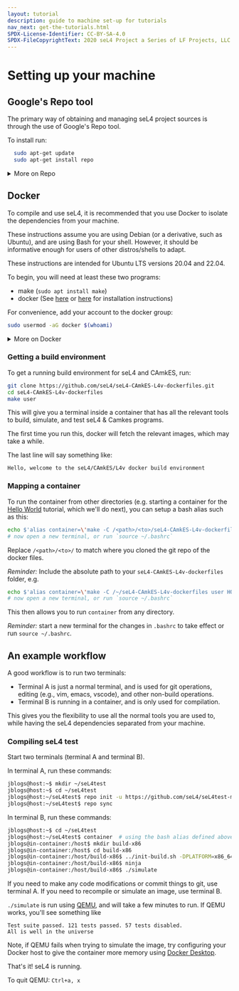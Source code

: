 ```yaml
---
layout: tutorial
description: guide to machine set-up for tutorials
nav_next: get-the-tutorials.html
SPDX-License-Identifier: CC-BY-SA-4.0
SPDX-FileCopyrightText: 2020 seL4 Project a Series of LF Projects, LLC.
---
```


# Setting up your machine

## Google's Repo tool

The primary way of obtaining and managing seL4 project sources is through the use of Google's Repo tool.

To install run:
```sh
  sudo apt-get update
  sudo apt-get install repo
```

<details markdown='1'>
<summary>More on Repo</summary>
<br>
[More details about on installing Repo](https://source.android.com/setup/develop#installing-repo).

[seL4 Repo cheatsheet](../projects/buildsystem/repo-cheatsheet)
</details>

## Docker
To compile and use seL4, it is recommended that you use Docker to isolate the dependencies from your machine.

These instructions assume you are using Debian (or a derivative, such as Ubuntu), and are using Bash for your shell. However, it should be informative enough for users of other distros/shells to adapt.

These instructions are intended for Ubuntu LTS versions 20.04 and 22.04.

To begin, you will need at least these two programs:

 * make (`sudo apt install make`)
 * docker (See [here](https://get.docker.com) or [here](https://docs.docker.com/engine/installation) for installation instructions)

For convenience, add your account to the docker group:

```bash
sudo usermod -aG docker $(whoami)
```

<details markdown='1'>
  <summary>More on Docker</summary>
  <br>

  **Available images**

  All the prebuilt docker images are available on [DockerHub here](https://hub.docker.com/u/trustworthysystems)

  These images are used by the Trustworthy Systems Continuous Integration (CI) software, and so represent a standard software setup we use.
  The CI software always uses the `latest` docker image, but images are also tagged with the date they were built.

  **More information**

  You can find the dockerfiles and supporting Makefile [here](https://github.com/seL4/seL4-CAmkES-L4v-dockerfiles)

</details>


### Getting a build environment
To get a running build environment for seL4 and CAmkES, run:

```bash
git clone https://github.com/seL4/seL4-CAmkES-L4v-dockerfiles.git
cd seL4-CAmkES-L4v-dockerfiles
make user
```

This will give you a terminal inside a container that has all the relevant tools to build, simulate, and test seL4 & Camkes programs.

The first time you run this, docker will fetch the relevant images, which may take a while.

The last line will say something like:

```
Hello, welcome to the seL4/CAmkES/L4v docker build environment
```

### Mapping a container
To run the container from other directories (e.g. starting a container for the [Hello World](hello-world.md) tutorial, which we'll do next), you can setup a bash alias such as this:

```bash
echo $'alias container=\'make -C /<path>/<to>/seL4-CAmkES-L4v-dockerfiles user HOST_DIR=$(pwd)\'' >> ~/.bashrc
# now open a new terminal, or run `source ~/.bashrc`
```

Replace `/<path>/<to>/` to match where you cloned the git repo of the docker files.

*Reminder:* Include the absolute path to your `seL4-CAmkES-L4v-dockerfiles` folder, e.g.

```bash
echo $'alias container=\'make -C /~/seL4-CAmkES-L4v-dockerfiles user HOST_DIR=$(pwd)\'' >> ~/.bashrc
# now open a new terminal, or run `source ~/.bashrc`

```

This then allows you to run `container` from any directory.

*Reminder:* start a new terminal for the changes in `.bashrc` to take effect or run `source ~/.bashrc`.


## An example workflow

A good workflow is to run two terminals:

 - Terminal A is just a normal terminal, and is used for git operations, editing (e.g., vim, emacs, vscode), and other non-build operations.
 - Terminal B is running in a container, and is only used for compilation.

This gives you the flexibility to use all the normal tools you are used to, while having the seL4 dependencies separated from your machine.

### Compiling seL4 test

Start two terminals (terminal A and terminal B).

In terminal A, run these commands:

```bash
jblogs@host:~$ mkdir ~/seL4test
jblogs@host:~$ cd ~/seL4test
jblogs@host:~/seL4test$ repo init -u https://github.com/seL4/seL4test-manifest.git
jblogs@host:~/seL4test$ repo sync
```

In terminal B, run these commands:

```bash
jblogs@host:~$ cd ~/seL4test
jblogs@host:~/seL4test$ container  # using the bash alias defined above
jblogs@in-container:/host$ mkdir build-x86
jblogs@in-container:/host$ cd build-x86
jblogs@in-container:/host/build-x86$ ../init-build.sh -DPLATFORM=x86_64 -DSIMULATION=TRUE
jblogs@in-container:/host/build-x86$ ninja
jblogs@in-container:/host/build-x86$ ./simulate
```

If you need to make any code modifications or commit things to git, use terminal A. If you need to recompile or simulate an image, use terminal B.

`./simulate` is run using [QEMU](https://www.qemu.org/), and will take a few minutes to run. If QEMU works, you'll see something like

```
Test suite passed. 121 tests passed. 57 tests disabled.
All is well in the universe
```

Note, if QEMU fails when trying to simulate the image, try configuring your Docker host to give the container more memory using [Docker Desktop](https://docs.docker.com/desktop/use-desktop/).

That's it! seL4 is running.

To quit QEMU: `Ctrl+a, x`
